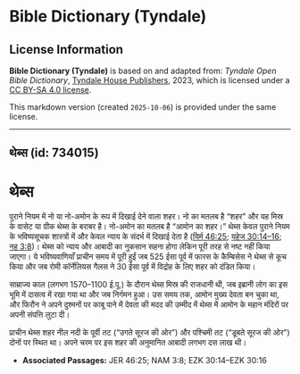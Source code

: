 # Bible Dictionary (Tyndale)

## License Information

**Bible Dictionary (Tyndale)** is based on and adapted from: _Tyndale Open Bible Dictionary_, [Tyndale House Publishers](https://tyndaleopenresources.com/), 2023, which is licensed under a [CC BY-SA 4.0 license](https://creativecommons.org/licenses/by-sa/4.0/legalcode.en).

This markdown version (created `2025-10-06`) is provided under the same license.



--------------------------------

## थेब्स (id: 734015)

थेब्स
=====

पुराने नियम में नो या नो\-अमोन के रूप में दिखाई देने वाला शहर। नो का मतलब है “शहर” और यह मिस्र के वासेट या ग्रीक थेब्स के बराबर है। नो\-अमोन का मतलब है “आमोन का शहर।” थेब्स केवल पुराने नियम के भविष्यसूचक शास्त्रों में और केवल न्याय के संदर्भ में दिखाई देता है ([यिर्म 46:25](https://ref.ly/Jer46:25); [यहेज 30:14–16](https://ref.ly/Ezek30:14-Ezek30:16); [नह 3:8](https://ref.ly/Nah3:8))। थेब्स को न्याय और आबादी का नुकसान सहना होगा लेकिन पूरी तरह से नष्ट नहीं किया जाएगा। ये भविष्यवाणियाँ प्राचीन समय में पूरी हुईं जब 525 ईसा पूर्व में फारस के कैम्बिसेस ने थेब्स से कूच किया और जब रोमी कॉर्नेलियस गैलस ने 30 ईसा पूर्व में विद्रोह के लिए शहर को दंडित किया।

साम्राज्य काल (लगभग 1570–1100 ई.पू.) के दौरान थेब्स मिस्र की राजधानी थी, जब इब्रानी लोग का इस भूमि में दासत्व में रखा गया था और जब निर्गमन हुआ। उस समय तक, आमोन मुख्य देवता बन चुका था, और फिरौन ने अपने दुश्मनों पर काबू पाने में देवता की मदद की उम्मीद में थेब्स में आमोन के महान मंदिरों पर अपनी संपत्ति लुटा दी।

प्राचीन थेब्स शहर नील नदी के पूर्वी तट (“उगते सूरज की ओर”) और पश्चिमी तट (“डूबते सूरज की ओर”) दोनों पर स्थित था। अपने चरम पर इस शहर की अनुमानित आबादी लगभग दस लाख थी।

* **Associated Passages:** JER 46:25; NAM 3:8; EZK 30:14–EZK 30:16

